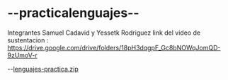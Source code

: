 # --practicalenguajes--
Integrantes Samuel Cadavid y Yessetk Rodriguez 
link del video de sustentacion : https://drive.google.com/drive/folders/18pH3dqgpF_Gc8bNOWqJomQD-9zUmoV-r



--[lenguajes-practica.zip](https://github.com/yessetkr21/practicalenguajes/files/13384626/lenguajes-practica.zip)
